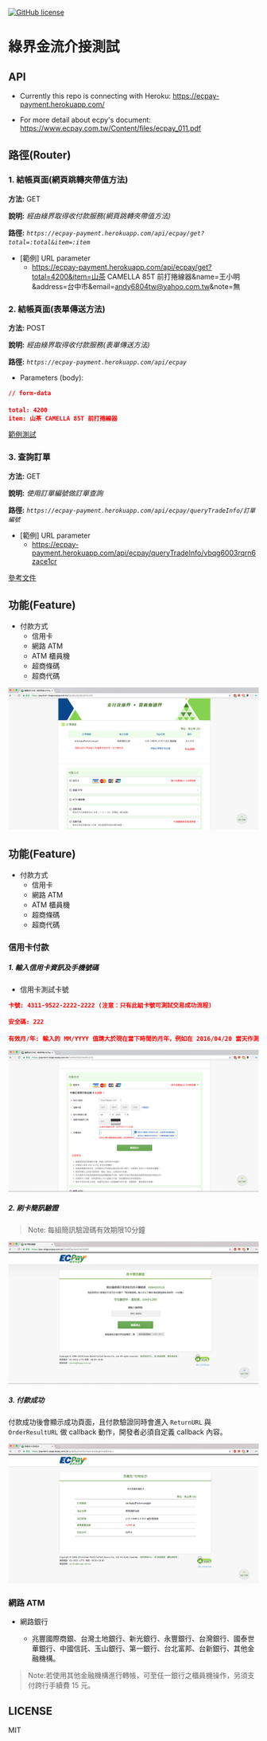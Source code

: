 [![GitHub license][license-image]][license-url]

# 綠界金流介接測試

## API

- Currently this repo is connecting with Heroku: 
https://ecpay-payment.herokuapp.com/

- For more detail about ecpy's document: https://www.ecpay.com.tw/Content/files/ecpay_011.pdf

## 路徑(Router)
### 1. 結帳頁面(網頁跳轉夾帶值方法)
**方法:** GET

**說明:** *經由綠界取得收付款服務(網頁跳轉夾帶值方法)*

**路徑:** *`https://ecpay-payment.herokuapp.com/api/ecpay/get?total=:total&item=:item`*

- [範例] URL parameter 
  - https://ecpay-payment.herokuapp.com/api/ecpay/get?total=4200&item=山茶 CAMELLA 85T 前打捲線器&name=王小明&address=台中市&email=andy6804tw@yahoo.com.tw&note=無

### 2. 結帳頁面(表單傳送方法)
**方法:** POST

**說明:** *經由綠界取得收付款服務(表單傳送方法)*

**路徑:** *`https://ecpay-payment.herokuapp.com/api/ecpay`*

- Parameters (body):
```json
// form-data

total: 4200
item: 山茶 CAMELLA 85T 前打捲線器
```

[範例測試](https://codepen.io/andy6804tw/full/EEPQqz/)

### 3. 查詢訂單
**方法:** GET

**說明:** *使用訂單編號做訂單查詢*

**路徑:** *`https://ecpay-payment.herokuapp.com/api/ecpay/queryTradeInfo/訂單編號`*

- [範例] URL parameter 
  - https://ecpay-payment.herokuapp.com/api/ecpay/queryTradeInfo/vbqg6003rqrn6zace1cr

[參考文件](https://hackmd.io/901APtwTRFCRCx1TL0byOQ)

## 功能(Feature)
- 付款方式
  - 信用卡
  - 網路 ATM
  - ATM 櫃員機
  - 超商條碼
  - 超商代碼

<img src="./Screenshot/img01.png">

## 功能(Feature)
- 付款方式
  - 信用卡
  - 網路 ATM
  - ATM 櫃員機
  - 超商條碼
  - 超商代碼



### 信用卡付款

##### 1. 輸入信用卡資訊及手機號碼

- 信用卡測試卡號
```json
卡號: 4311-9522-2222-2222 (注意：只有此組卡號可測試交易成功流程)

安全碼: 222

有效月/年: 輸入的 MM/YYYY 值請大於現在當下時間的月年，例如在 2016/04/20 當天作測試，請設定 05/2016(含)之後的有效月年，否則回應刷卡失敗。
```

<img src="./Screenshot/img1-1.png">

##### 2. 刷卡簡訊驗證

> Note: 每組簡訊驗證碼有效期限10分鐘

<img src="./Screenshot/img1-2.png">

##### 3. 付款成功

付款成功後會顯示成功頁面，且付款驗證同時會進入 `ReturnURL` 與 `OrderResultURL` 做 callback 動作，開發者必須自定義 callback 內容。

<img src="./Screenshot/img1-3.png">

### 網路 ATM
- 網路銀行

  - 兆豐國際商銀、台灣土地銀行、新光銀行、永豐銀行、台灣銀行、國泰世華銀行、中國信託、玉山銀行、第一銀行、台北富邦、台新銀行、其他金融機構。

> Note:若使用其他金融機構進行轉帳，可至任一銀行之櫃員機操作，另須支付跨行手續費 15 元。

## LICENSE 
MIT


[license-image]: https://img.shields.io/npm/l/express.svg?registry_uri=https%3A%2F%2Fregistry.npmjs.com
[license-url]: https://github.com/andy6804tw/ecpay-payment-demo/blob/master/LICENSE
